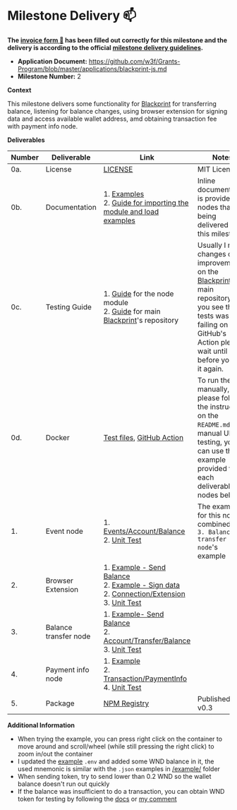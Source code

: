 # Milestone Delivery :mailbox:

**The [invoice form :pencil:](https://docs.google.com/forms/d/e/1FAIpQLSfmNYaoCgrxyhzgoKQ0ynQvnNRoTmgApz9NrMp-hd8mhIiO0A/viewform) has been filled out correctly for this milestone and the delivery is according to the official [milestone delivery guidelines](https://github.com/w3f/Grants-Program/blob/master/docs/milestone-deliverables-guidelines.md).**

- **Application Document:** https://github.com/w3f/Grants-Program/blob/master/applications/blackprint-js.md
- **Milestone Number:** 2

**Context**

This milestone delivers some functionality for [Blackprint](https://github.com/Blackprint) for transferring balance, listening for balance changes, using browser extension for signing data and access available wallet address, amd obtaining transaction fee with payment info node.

**Deliverables**

| Number | Deliverable           | Link                                                                                                                                                                                                                                                                                                                                                                                                                                                                                                                                                                                                                                         | Notes                                                                                                                                                                                                                               |
| ------ | --------------------- | -------------------------------------------------------------------------------------------------------------------------------------------------------------------------------------------------------------------------------------------------------------------------------------------------------------------------------------------------------------------------------------------------------------------------------------------------------------------------------------------------------------------------------------------------------------------------------------------------------------------------------------------- | ----------------------------------------------------------------------------------------------------------------------------------------------------------------------------------------------------------------------------------- |
| 0a.    | License               | [LICENSE](https://github.com/Blackprint/nodes-polkadot.js/blob/72aad794cf647d2ea403b1c3d44eb40bec1c6af3/LICENSE)                                                                                                                                                                                                                                                                                                                                                                                                                                                                                                                             | MIT License                                                                                                                                                                                                                         |
| 0b.    | Documentation         | 1. [Examples](https://github.com/Blackprint/nodes-polkadot.js/tree/72aad794cf647d2ea403b1c3d44eb40bec1c6af3/example) <br> 2. [Guide for importing the module and load examples](https://github.com/Blackprint/nodes-polkadot.js/blob/72aad794cf647d2ea403b1c3d44eb40bec1c6af3/README.md)                                                                                                                                                                                                                                                                                                                                                     | Inline documentation is provided for nodes that being delivered for this milestone.                                                                                                                                                 |
| 0c.    | Testing Guide         | 1. [Guide](https://github.com/Blackprint/nodes-polkadot.js/blob/72aad794cf647d2ea403b1c3d44eb40bec1c6af3/README.md#development) for the node module <br> 2. [Guide](https://github.com/Blackprint/Blackprint/blob/72aad794cf647d2ea403b1c3d44eb40bec1c6af3/README.md#build-and-run-the-unit-test) for main [Blackprint](https://github.com/Blackprint/Blackprint)'s repository                                                                                                                                                                                                                                                               | Usually I made changes or improvement on the [Blackprint](https://github.com/Blackprint/Blackprint)'s main repository, if you see the tests was failing on the GitHub's Action please wait until I fix it before you pull it again. |
| 0d.    | Docker                | [Test files](https://github.com/Blackprint/nodes-polkadot.js/tree/72aad794cf647d2ea403b1c3d44eb40bec1c6af3/tests), [GitHub Action](https://github.com/Blackprint/nodes-polkadot.js/runs/5645423590?check_suite_focus=true#step:7:67)                                                                                                                                                                                                                                                                                                                                                                                                         | To run the test manually, please follow the instruction on the `README.md`. For manual UI testing, you can use the example provided for each deliverable nodes below.                                                               |
| 1.     | Event node            | 1. [Events/Account/Balance](https://github.com/Blackprint/nodes-polkadot.js/blob/72aad794cf647d2ea403b1c3d44eb40bec1c6af3/src/Events/Account/Balance.js) <br> 2. [Unit Test](https://github.com/Blackprint/nodes-polkadot.js/blob/72aad794cf647d2ea403b1c3d44eb40bec1c6af3/tests/nodes/transfer-balance.js#L86-L172)                                                                                                                                                                                                                                                                                                                         | The example for this node is combined in <br> `3. Balance transfer node`'s example                                                                                                                                                  |
| 2.     | Browser Extension     | 1. [Example - Send Balance](https://github.com/Blackprint/nodes-polkadot.js/blob/72aad794cf647d2ea403b1c3d44eb40bec1c6af3/example/send-balance-extension.json) <br> 2. [Example - Sign data](https://github.com/Blackprint/nodes-polkadot.js/blob/72aad794cf647d2ea403b1c3d44eb40bec1c6af3/example/sign-verify-extension.json) <br> 2. [Connection/Extension](https://github.com/Blackprint/nodes-polkadot.js/blob/72aad794cf647d2ea403b1c3d44eb40bec1c6af3/src/Connection/Extension.js) <br> 3. [Unit Test](https://github.com/Blackprint/nodes-polkadot.js/blob/72aad794cf647d2ea403b1c3d44eb40bec1c6af3/tests/nodes/browser-extension.js) |                                                                                                                                                                                                                                     |
| 3.     | Balance transfer node | 1. [Example- Send Balance](https://github.com/Blackprint/nodes-polkadot.js/blob/72aad794cf647d2ea403b1c3d44eb40bec1c6af3/example/send-balance-mnemonic.json) <br> 2. [Account/Transfer/Balance](https://github.com/Blackprint/nodes-polkadot.js/blob/72aad794cf647d2ea403b1c3d44eb40bec1c6af3/src/Account/Transfer/Balance.js) <br> 3. [Unit Test](https://github.com/Blackprint/nodes-polkadot.js/blob/72aad794cf647d2ea403b1c3d44eb40bec1c6af3/tests/nodes/transfer-balance.js)                                                                                                                                                            |                                                                                                                                                                                                                                     |
| 4.     | Payment info node     | 1. [Example](https://github.com/Blackprint/nodes-polkadot.js/blob/d6d80097ca28d45a564bbc2c0f22924a21113009/example/payment-info.json) <br> 2. [Transaction/PaymentInfo](https://github.com/Blackprint/nodes-polkadot.js/blob/72aad794cf647d2ea403b1c3d44eb40bec1c6af3/src/Transaction/PaymentInfo.js) <br> 4. [Unit Test](https://github.com/Blackprint/nodes-polkadot.js/blob/72aad794cf647d2ea403b1c3d44eb40bec1c6af3/tests/nodes/transfer-balance.js#L68-L84)                                                                                                                                                                             |                                                                                                                                                                                                                                     |
| 5.     | Package               | [NPM Registry](https://www.npmjs.com/package/@blackprint/nodes-polkadot.js)                                                                                                                                                                                                                                                                                                                                                                                                                                                                                                                                                                  | Published: v0.3                                                                                                                                                                                                                     |

**Additional Information**

- When trying the example, you can press right click on the container to move around and scroll/wheel (while still pressing the right click) to zoom in/out the container
- I updated the [example](https://github.com/Blackprint/nodes-polkadot.js/blob/1de6da8be03cbf0cb8bc375bd88989b4c7ed99df/.env.example) `.env` and added some WND balance in it, the used mnemonic is similar with the `.json` examples in [/example/](https://github.com/Blackprint/nodes-polkadot.js/tree/1de6da8be03cbf0cb8bc375bd88989b4c7ed99df/example) folder
- When sending token, try to send lower than 0.2 WND so the wallet balance doesn't run out quickly
- If the balance was insufficient to do a transaction, you can obtain WND token for testing by following the [docs](https://wiki.polkadot.network/docs/learn-DOT#getting-westies) or [my comment](https://github.com/w3f/Grant-Milestone-Delivery/pull/405#issuecomment-1103448072)
